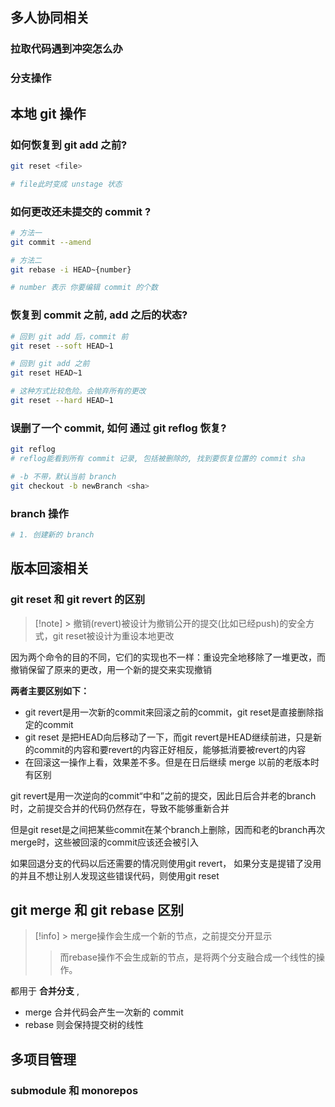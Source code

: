 ## 多人协同相关

### 拉取代码遇到冲突怎么办

###  分支操作

### 

## 本地 git 操作

### 如何恢复到 git add 之前?

```sh
git reset <file>

# file此时变成 unstage 状态
```


### 如何更改还未提交的 commit ? 

```sh
# 方法一
git commit --amend

# 方法二
git rebase -i HEAD~{number}

# number 表示 你要编辑 commit 的个数
```

### 恢复到 commit 之前, add 之后的状态?

```sh
# 回到 git add 后，commit 前
git reset --soft HEAD~1

# 回到 git add 之前
git reset HEAD~1

# 这种方式比较危险。会抛弃所有的更改
git reset --hard HEAD~1
```

### 误删了一个 commit, 如何 通过 git reflog 恢复?
```sh
git reflog
# reflog能看到所有 commit 记录, 包括被删除的, 找到要恢复位置的 commit sha

# -b 不带，默认当前 branch
git checkout -b newBranch <sha>
```

### branch 操作
```sh
# 1. 创建新的 branch

```

## 版本回滚相关

### git reset 和 git revert 的区别
> [!note] > 撤销(revert)被设计为撤销公开的提交(比如已经push)的安全方式，git reset被设计为重设本地更改

因为两个命令的目的不同，它们的实现也不一样：重设完全地移除了一堆更改，而撤销保留了原来的更改，用一个新的提交来实现撤销

**两者主要区别如下：**

-   git revert是用一次新的commit来回滚之前的commit，git reset是直接删除指定的commit
-   git reset 是把HEAD向后移动了一下，而git revert是HEAD继续前进，只是新的commit的内容和要revert的内容正好相反，能够抵消要被revert的内容
-   在回滚这一操作上看，效果差不多。但是在日后继续 merge 以前的老版本时有区别

git revert是用一次逆向的commit“中和”之前的提交，因此日后合并老的branch时，之前提交合并的代码仍然存在，导致不能够重新合并

但是git reset是之间把某些commit在某个branch上删除，因而和老的branch再次merge时，这些被回滚的commit应该还会被引入

如果回退分支的代码以后还需要的情况则使用git revert， 如果分支是提错了没用的并且不想让别人发现这些错误代码，则使用git reset

## git merge 和 git rebase 区别

>[!info] > merge操作会生成一个新的节点，之前提交分开显示
>>而rebase操作不会生成新的节点，是将两个分支融合成一个线性的操作。 

都用于 **合并分支** ,
- merge 合并代码会产生一次新的 commit
- rebase 则会保持提交树的线性

## 多项目管理
### submodule 和 monorepos

